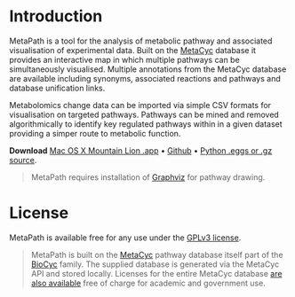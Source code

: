 # Introduction

MetaPath is a tool for the analysis of metabolic pathway and associated visualisation
of experimental data. Built on the [MetaCyc][metacyc] database it provides an interactive map in which multiple pathways can be simultaneously visualised. Multiple annotations from the MetaCyc database are available including synonyms, associated reactions and pathways and database unification links.

Metabolomics change data can be imported via simple CSV formats for visualisation on
targeted pathways. Pathways can be mined and removed algorithmically to identify key
regulated pathways within in a given dataset providing a simper route to metabolic
function.

**Download** [Mac OS X Mountain Lion .app][metapath-macapp] &bull; [Github][metapath-github] &bull; [Python .eggs or .gz source][metapath-pypi].

> MetaPath requires installation of [Graphviz][graphviz] for pathway drawing.

# License

MetaPath is available free for any use under the [GPLv3 license](http://www.gnu.org/licenses/gpl.html).

> MetaPath is built on the [MetaCyc](http://metacyc.org) pathway database itself part of 
the [BioCyc](http://biocyc.org) family. The supplied database is generated via the 
MetaCyc API and stored locally. Licenses for the entire MetaCyc database
[are also available](http://metacyc.org/contact.shtml) free of charge for academic
and government use.

 [metapath-github]: https://github.com/mfitzp/metapath/issues
 [metapath-github-issues]: https://github.com/mfitzp/metapath
 [metacyc]: http://metacyc.org
 [metapath-macapp]: http://download.martinfitzpatrick.name/MetaPath.dmg
 [metapath-pypi]: https://pypi.python.org/pypi/metapath 
 [graphviz]: http://www.graphviz.org/
 